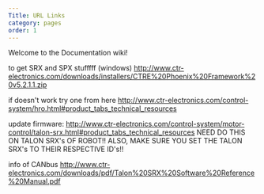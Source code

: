 ```yaml
---
Title: URL Links
category: pages
order: 1
---
```

Welcome to the Documentation wiki!



to get SRX and SPX stufffff (windows) http://www.ctr-electronics.com/downloads/installers/CTRE%20Phoenix%20Framework%20v5.2.1.1.zip

if doesn't work try one from here http://www.ctr-electronics.com/control-system/hro.html#product_tabs_technical_resources

update firmware: http://www.ctr-electronics.com/control-system/motor-control/talon-srx.html#product_tabs_technical_resources NEED DO THIS ON TALON SRX's OF ROBOT!! ALSO, MAKE SURE YOU SET THE TALON SRX's TO THEIR RESPECTIVE ID's!!

info of CANbus http://www.ctr-electronics.com/downloads/pdf/Talon%20SRX%20Software%20Reference%20Manual.pdf
